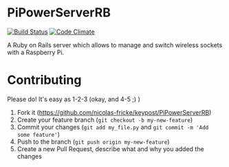 # PiPowerServerRB

[![Build Status](https://travis-ci.org/nicolas-fricke/PiPowerServerRB.svg)](https://travis-ci.org/nicolas-fricke/PiPowerServerRB)
[![Code Climate](http://img.shields.io/codeclimate/github/nicolas-fricke/PiPowerServerRB.svg)](https://codeclimate.com/github/nicolas-fricke/PiPowerServerRB)

A Ruby on Rails server which allows to manage and switch wireless sockets with a Raspberry Pi.

# Contributing

Please do! It's easy as 1-2-3 (okay, and 4-5 ;) )

1. Fork it (https://github.com/nicolas-fricke/keypost/PiPowerServerRB)
1. Create your feature branch (`git checkout -b my-new-feature`)
1. Commit your changes (`git add my_file.py` and `git commit -m 'Add some feature'`)
1. Push to the branch (`git push origin my-new-feature`)
1. Create a new Pull Request, describe what and why you added the changes
